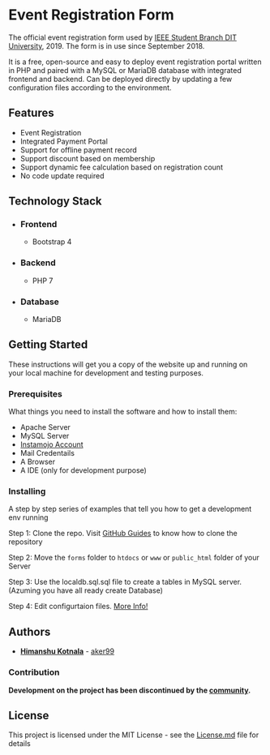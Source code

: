 # Event Registration Form

The official event registration form used by [IEEE Student Branch DIT University](https://ieeeditu.org.in/), 2019.
The form is in use since September 2018.

It is a free, open-source and easy to deploy event registration portal written in PHP and paired with a MySQL or MariaDB database  with integrated frontend and backend. Can be deployed directly by updating a few configuration files according to the environment.

## Features
* Event Registration
* Integrated Payment Portal
* Support for offline payment record
* Support discount based on membership
* Support dynamic fee calculation based on registration count
* No code update required


## Technology Stack
* ### Frontend
    * Bootstrap 4
* ### Backend
    * PHP 7
* ### Database
    * MariaDB


## Getting Started
These instructions will get you a copy of the website up and running on your local machine for development and testing purposes.


### Prerequisites
What things you need to install the software and how to install them:
* Apache Server
* MySQL Server
* [Instamojo Account](https://www.instamojo.com/)
* Mail Credentails
* A Browser
* A IDE (only for development purpose)

### Installing
A step by step series of examples that tell you how to get a development env running

Step 1: Clone the repo. Visit [GitHub Guides](https://help.github.com/articles/cloning-a-repository/) to know how to clone the repository

Step 2: Move the `forms` folder to `htdocs` or `www` or `public_html` folder of your Server 

Step 3: Use the localdb.sql.sql file to create a tables in MySQL server. (Azuming you have all ready create Database)

Step 4: Edit configurtaion files. [More Info!](CONFIGURATION.md)


## Authors

* [**Himanshu Kotnala**](https://www.linkedin.com/in/aker99/) - [aker99](https://github.com/aker99)

### Contribution
**Development on the project has been discontinued by the [community](https://github.com/ieeeditu).**


## License
This project is licensed under the MIT License - see the [License.md](License.md) file for details
